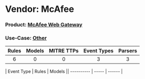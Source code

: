 Vendor: McAfee
==============
### Product: [McAfee Web Gateway](../ds_mcafee_mcafee_web_gateway.md)
### Use-Case: [Other](../../../../UseCases/uc_other.md)

| Rules | Models | MITRE TTPs | Event Types | Parsers |
|:-----:|:------:|:----------:|:-----------:|:-------:|
|   6   |   0    |     0      |      3      |    3    |

| Event Type | Rules | Models || ---------- | ----- | ------ |
